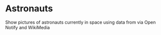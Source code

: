 # Astronauts
Show pictures of astronauts currently in space using data from via Open Notify and WikiMedia
